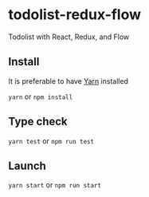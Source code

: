 # todolist-redux-flow
Todolist with React, Redux, and Flow

## Install
It is preferable to have [Yarn](https://yarnpkg.com/) installed

`yarn` or `npm install`

## Type check
`yarn test` or `npm run test`

## Launch
`yarn start` or `npm run start`
